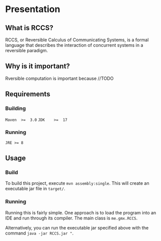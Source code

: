 # Presentation

## What is RCCS?
RCCS, or Reversible Calculus of Communicating Systems, is a formal language that describes the interaction of concurrent systems in a reversible paradigm.

## Why is it important?

Rversible computation is important because 
//TODO

## Requirements

### Building
`Maven  >=  3.0`
`JDK    >=  17`

### Running
`JRE >= 8`

## Usage

### Build

To build this project, execute `mvn assembly:single`. This will create an executable jar file
in `target/`.

### Running
Running this is fairly simple. One approach is to load the program into an IDE and run through its compiler.
The main class is `me.gmx.RCCS`. 

Alternatively, you can run the executable jar specified above with the command `java -jar RCCS.jar "`.

